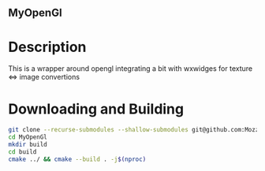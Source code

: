 ## MyOpenGl
# Description
This is a wrapper around opengl integrating a bit with wxwidges for texture <=> image convertions

# Downloading and Building
```bash
git clone --recurse-submodules --shallow-submodules git@github.com:Mozzarella32/MyOpenGl.git
cd MyOpenGl
mkdir build
cd build
cmake ../ && cmake --build . -j$(nproc)
```
